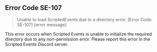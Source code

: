 ## Error Code SE-107
> Unable to load ScriptedEvents due to a directory error. [Error Code: SE-107] {error message}

This error occurs when Scripted Events is unable to initialize the required directory due to any non-permission error. Please report this error in the Scripted Events Discord server.